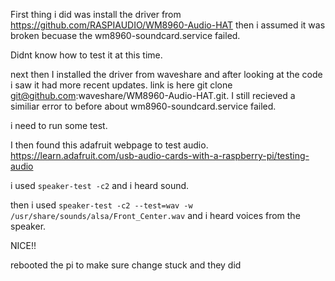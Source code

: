 First thing i did was install the driver from https://github.com/RASPIAUDIO/WM8960-Audio-HAT
then i assumed it was broken becuase the wm8960-soundcard.service failed.

Didnt know how to test it at this time.

next then I installed the driver from waveshare and after looking at the code i saw it had more recent updates. link is here git clone git@github.com:waveshare/WM8960-Audio-HAT.git. I still recieved a similiar error to before about wm8960-soundcard.service failed. 

i need to run some test.

I then found this adafruit webpage to test audio. https://learn.adafruit.com/usb-audio-cards-with-a-raspberry-pi/testing-audio

i used `speaker-test -c2` and i heard sound.

then i used `speaker-test -c2 --test=wav -w /usr/share/sounds/alsa/Front_Center.wav` and i heard voices from the speaker. 

NICE!!

rebooted the pi to make sure change stuck and they did
